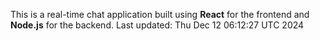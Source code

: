 This is a real-time chat application built using **React** for the frontend and **Node.js** for the backend.
Last updated: Thu Dec 12 06:12:27 UTC 2024
